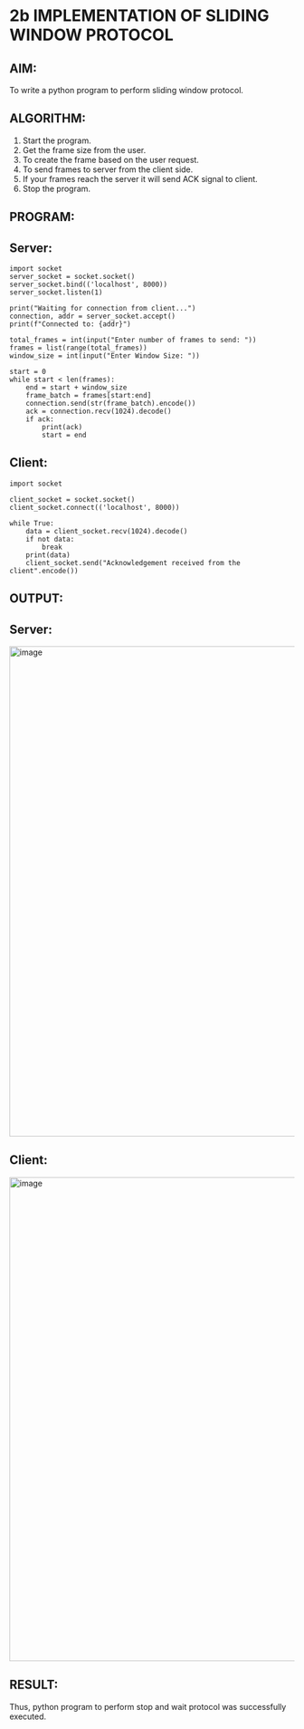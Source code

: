 # 2b IMPLEMENTATION OF SLIDING WINDOW PROTOCOL
## AIM:
  To write a python program to perform sliding window protocol.
## ALGORITHM:
1. Start the program.
2. Get the frame size from the user.
3. To create the frame based on the user request.
4. To send frames to server from the client side.
5. If your frames reach the server it will send ACK signal to client.
6. Stop the program.
## PROGRAM:
## Server:
```
import socket
server_socket = socket.socket()
server_socket.bind(('localhost', 8000))
server_socket.listen(1)

print("Waiting for connection from client...")
connection, addr = server_socket.accept()
print(f"Connected to: {addr}")

total_frames = int(input("Enter number of frames to send: "))
frames = list(range(total_frames))
window_size = int(input("Enter Window Size: "))

start = 0  
while start < len(frames):
    end = start + window_size
    frame_batch = frames[start:end]  
    connection.send(str(frame_batch).encode())
    ack = connection.recv(1024).decode()
    if ack:
        print(ack)
        start = end
```
## Client:
```
import socket

client_socket = socket.socket()
client_socket.connect(('localhost', 8000))

while True:
    data = client_socket.recv(1024).decode()
    if not data:
        break
    print(data)
    client_socket.send("Acknowledgement received from the client".encode())
```
## OUTPUT:
## Server:

<img width="715" height="866" alt="image" src="https://github.com/user-attachments/assets/a3fffe39-d972-49c5-ba3e-b34e6b54a593" />

## Client:

<img width="873" height="855" alt="image" src="https://github.com/user-attachments/assets/001fb2cb-9a36-484d-8b26-66c47dba2ac2" />

## RESULT:
  Thus, python program to perform stop and wait protocol was successfully executed.
